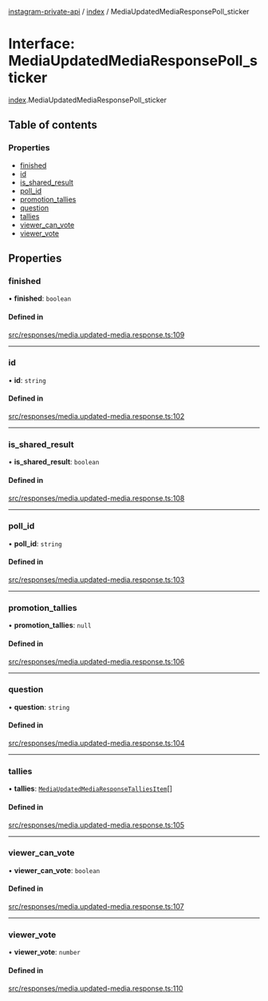 [instagram-private-api](../../README.md) / [index](../../modules/index.md) / MediaUpdatedMediaResponsePoll_sticker

# Interface: MediaUpdatedMediaResponsePoll\_sticker

[index](../../modules/index.md).MediaUpdatedMediaResponsePoll_sticker

## Table of contents

### Properties

- [finished](MediaUpdatedMediaResponsePoll_sticker.md#finished)
- [id](MediaUpdatedMediaResponsePoll_sticker.md#id)
- [is\_shared\_result](MediaUpdatedMediaResponsePoll_sticker.md#is_shared_result)
- [poll\_id](MediaUpdatedMediaResponsePoll_sticker.md#poll_id)
- [promotion\_tallies](MediaUpdatedMediaResponsePoll_sticker.md#promotion_tallies)
- [question](MediaUpdatedMediaResponsePoll_sticker.md#question)
- [tallies](MediaUpdatedMediaResponsePoll_sticker.md#tallies)
- [viewer\_can\_vote](MediaUpdatedMediaResponsePoll_sticker.md#viewer_can_vote)
- [viewer\_vote](MediaUpdatedMediaResponsePoll_sticker.md#viewer_vote)

## Properties

### finished

• **finished**: `boolean`

#### Defined in

[src/responses/media.updated-media.response.ts:109](https://github.com/Nerixyz/instagram-private-api/blob/0e0721c/src/responses/media.updated-media.response.ts#L109)

___

### id

• **id**: `string`

#### Defined in

[src/responses/media.updated-media.response.ts:102](https://github.com/Nerixyz/instagram-private-api/blob/0e0721c/src/responses/media.updated-media.response.ts#L102)

___

### is\_shared\_result

• **is\_shared\_result**: `boolean`

#### Defined in

[src/responses/media.updated-media.response.ts:108](https://github.com/Nerixyz/instagram-private-api/blob/0e0721c/src/responses/media.updated-media.response.ts#L108)

___

### poll\_id

• **poll\_id**: `string`

#### Defined in

[src/responses/media.updated-media.response.ts:103](https://github.com/Nerixyz/instagram-private-api/blob/0e0721c/src/responses/media.updated-media.response.ts#L103)

___

### promotion\_tallies

• **promotion\_tallies**: ``null``

#### Defined in

[src/responses/media.updated-media.response.ts:106](https://github.com/Nerixyz/instagram-private-api/blob/0e0721c/src/responses/media.updated-media.response.ts#L106)

___

### question

• **question**: `string`

#### Defined in

[src/responses/media.updated-media.response.ts:104](https://github.com/Nerixyz/instagram-private-api/blob/0e0721c/src/responses/media.updated-media.response.ts#L104)

___

### tallies

• **tallies**: [`MediaUpdatedMediaResponseTalliesItem`](MediaUpdatedMediaResponseTalliesItem.md)[]

#### Defined in

[src/responses/media.updated-media.response.ts:105](https://github.com/Nerixyz/instagram-private-api/blob/0e0721c/src/responses/media.updated-media.response.ts#L105)

___

### viewer\_can\_vote

• **viewer\_can\_vote**: `boolean`

#### Defined in

[src/responses/media.updated-media.response.ts:107](https://github.com/Nerixyz/instagram-private-api/blob/0e0721c/src/responses/media.updated-media.response.ts#L107)

___

### viewer\_vote

• **viewer\_vote**: `number`

#### Defined in

[src/responses/media.updated-media.response.ts:110](https://github.com/Nerixyz/instagram-private-api/blob/0e0721c/src/responses/media.updated-media.response.ts#L110)
